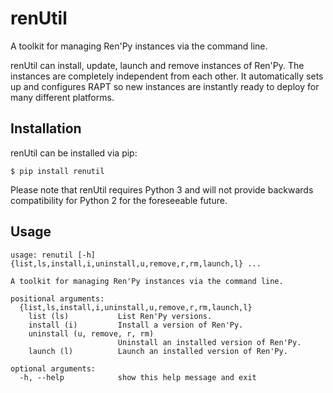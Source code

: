 # renUtil
A toolkit for managing Ren'Py instances via the command line.

renUtil can install, update, launch and remove instances of Ren'Py. The instances are completely independent from each other. It automatically sets up and configures RAPT so new instances are instantly ready to deploy for many different platforms.

## Installation
renUtil can be installed via pip:
```
$ pip install renutil
```

Please note that renUtil requires Python 3 and will not provide backwards compatibility for Python 2 for the foreseeable future.

## Usage
```
usage: renutil [-h] {list,ls,install,i,uninstall,u,remove,r,rm,launch,l} ...

A toolkit for managing Ren'Py instances via the command line.

positional arguments:
  {list,ls,install,i,uninstall,u,remove,r,rm,launch,l}
    list (ls)           List Ren'Py versions.
    install (i)         Install a version of Ren'Py.
    uninstall (u, remove, r, rm)
                        Uninstall an installed version of Ren'Py.
    launch (l)          Launch an installed version of Ren'Py.

optional arguments:
  -h, --help            show this help message and exit
```

